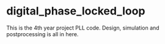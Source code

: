 # digital_phase_locked_loop

This is the 4th year project PLL code. Design, simulation and postprocessing is all in here.

